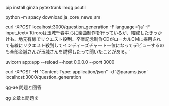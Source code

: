 pip install ginza pytextrank lmqg psutil

python -m spacy download ja_core_news_sm


curl -XPOST localhost:3000/question_generation -F language='ja' -F input_text='Kiroroは玉城千春中心に楽曲制作を行っているが、結成したきっかけも、地元有線でリクエスト殺到、卒業記念制作CDがローカルCMに採用されて有線にリクエスト殺到してインディーズチャート一位になってデビューするのも全部金城さんが玉城さんを説得したって聞いたことがある。'

uvicorn app:app --reload --host 0.0.0.0 --port 3000

curl -XPOST -H "Content-Type: application/json" -d '@params.json' localhost:3000/question_generation


qg-ae
問題と回答

qg
文章と問題を
